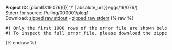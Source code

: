 **Project ID:** [plumID:19.076]({{ '/' | absolute_url }}eggs/19/076/)  
Stderr for source:  Pulling/000001/pleq1   
Download: [zipped raw stdout](pleq1.plumed.stdout.txt.zip) - [zipped raw stderr](pleq1.plumed.stderr.txt.zip) 
{% raw %}
<pre>
#! Only the first 1000 rows of the error file are shown below
#! To inspect the full error file, please download the zipped raw stderr file above
</pre>
{% endraw %}
